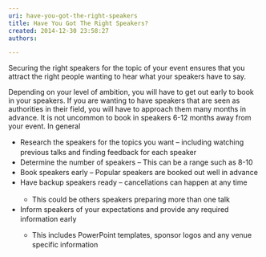 ```yaml
---
uri: have-you-got-the-right-speakers
title: Have You Got The Right Speakers?
created: 2014-12-30 23:58:27
authors:

---
```





<span class='intro'> <p class="ssw15-rteElement-P">Securing the right speakers for the topic of your event ensures that you attract the right people wanting to hear what your speakers have to say.&#160;​​</p> </span>

<p class="ssw15-rteElement-P">​Depending on your level of ambition, you will have to get out early to book in your speakers. If you are wanting to have speakers that are seen as authorities in their field, you will have to approach them many months in advance. It is not uncommon to book in speakers 6-12 months away from your event. In general</p><ul><li><span style="line-height&#58;20px;">Rese</span><span style="line-height&#58;20px;">arch the speakers for the topics you want – including watching previous talks and</span><span style="line-height&#58;20px;"> finding feedback for each speaker</span><br></li><li><span style="line-height&#58;20px;">Determine the number of speakers – This can be a range such as 8-10</span><br></li><li><span style="line-height&#58;20px;">Book speakers early – Popular speakers are booked out well in advance</span><br></li><li><span style="line-height&#58;20px;">Have backup speakers ready – cancellations can happen at any time</span><br></li><ul><li><span style="line-height&#58;20px;">This could be others speakers preparing more than one talk</span></li></ul><li><span style="line-height&#58;20px;">Inform speakers of your expectations and provide any required information early</span><br></li><ul><li><span style="line-height&#58;20px;background-color&#58;initial;">​</span><span style="line-height&#58;20px;background-color&#58;initial;">​​​​</span><span style="line-height&#58;20px;background-color&#58;initial;">This includes PowerPoint templates, sponsor logos and any venue specific information</span></li></ul></ul>


